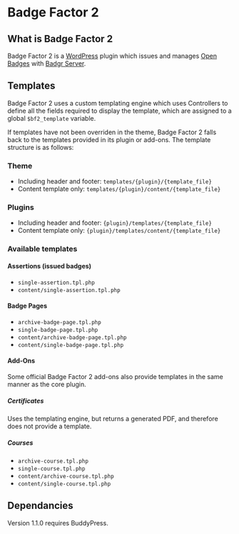 # Badge Factor 2

## What is Badge Factor 2

Badge Factor 2 is a [WordPress](https://wordpress.org/) plugin which issues and manages [Open Badges](https://openbadges.org/) with [Badgr Server](https://github.com/concentricsky/badgr-server).

## Templates

Badge Factor 2 uses a custom templating engine which uses Controllers to define all the fields required to display the template, which are assigned to a global `$bf2_template` variable.

If templates have not been overriden in the theme, Badge Factor 2 falls back to the templates provided in its plugin or add-ons.  The template structure is as follows:

### Theme

- Including header and footer: `templates/{plugin}/{template_file}`
- Content template only: `templates/{plugin}/content/{template_file}`

### Plugins

- Including header and footer: `{plugin}/templates/{template_file}`
- Content template only: `{plugin}/templates/content/{template_file}`

### Available templates

#### Assertions (issued badges)

- `single-assertion.tpl.php`
- `content/single-assertion.tpl.php`

#### Badge Pages

- `archive-badge-page.tpl.php`
- `single-badge-page.tpl.php`
- `content/archive-badge-page.tpl.php`
- `content/single-badge-page.tpl.php`

#### Add-Ons

Some official Badge Factor 2 add-ons also provide templates in the same manner as the core plugin.

##### Certificates

Uses the templating engine, but returns a generated PDF, and therefore does not provide a template.

##### Courses

- `archive-course.tpl.php`
- `single-course.tpl.php`
- `content/archive-course.tpl.php`
- `content/single-course.tpl.php`

## Dependancies

Version 1.1.0 requires BuddyPress.